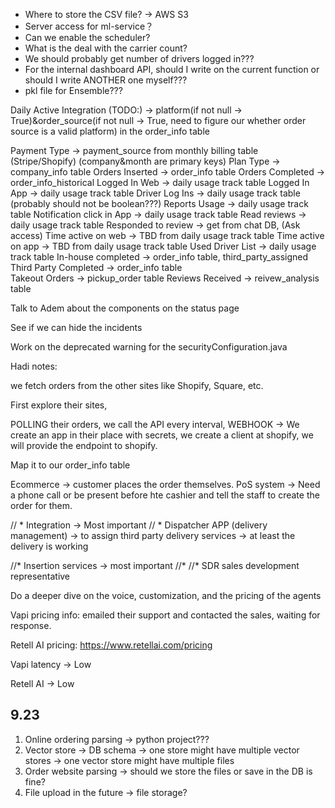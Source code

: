 -   Where to store the CSV file?  -> AWS S3
-   Server access for ml-service？
-   Can we enable the scheduler? 
-   What is the deal with the carrier count?
-   We should probably get number of drivers logged in???
-   For the internal dashboard API, should I write on the current function or should I write ANOTHER one myself???
-   pkl file for Ensemble???


Daily
Active Integration (TODO:)  -> platform(if not null -> True)&order_source(if not null -> True, need to figure our whether order source is a valid platform) in the order_info table

Payment Type                -> payment_source from monthly billing table (Stripe/Shopify)  (company&month are primary keys)
Plan Type                   -> company_info table
Orders Inserted             -> order_info table
Orders Completed            -> order_info_historical
Logged In Web               -> daily usage track table
Logged In App               -> daily usage track table
Driver Log Ins              -> daily usage track table (probably should not be boolean???)
Reports Usage               -> daily usage track table
Notification click in App   -> daily usage track table
Read reviews                -> daily usage track table
Responded to review         -> get from chat DB, (Ask access)
Time active on web          -> TBD from daily usage track table
Time active on app          -> TBD from daily usage track table
Used Driver List            -> daily usage track table
In-house completed          -> order_info table, third_party_assigned
Third Party Completed       -> order_info table  
Takeout Orders              -> pickup_order table
Reviews Received            -> reivew_analysis table








Talk to Adem about the components on the status page

See if we can hide the incidents 

Work on the deprecated warning for the securityConfiguration.java



Hadi notes:

we fetch orders from the other sites like Shopify, Square, etc.

First explore their sites,

POLLING their orders, we call the API every interval, 
WEBHOOK -> We create an app in their place with secrets, we create a client at shopify, we will provide the endpoint to shopify. 

Map it to our order_info table


Ecommerce -> customer places the order themselves. 
PoS system -> Need a phone call or be present before hte cashier and tell the staff to create the order for them. 






<!-- TODO: Focus on component right now -->
// * Integration -> Most important
// * Dispatcher APP (delivery management) -> to assign third party delivery services -> at least the delivery is working

//* Insertion services -> most important
//*
//* SDR sales development representative


Do a deeper dive on the voice, customization, and the pricing of the agents


Vapi pricing info: emailed their support and contacted the sales, waiting for response.

Retell AI pricing: https://www.retellai.com/pricing

Vapi latency -> Low 

Retell AI -> Low



## 9.23
1. Online ordering parsing -> python project???
2. Vector store -> DB schema -> one store might have multiple vector stores -> one vector store might have multiple files
3. Order website parsing -> should we store the files or save in the DB is fine?
4. File upload in the future -> file storage?



